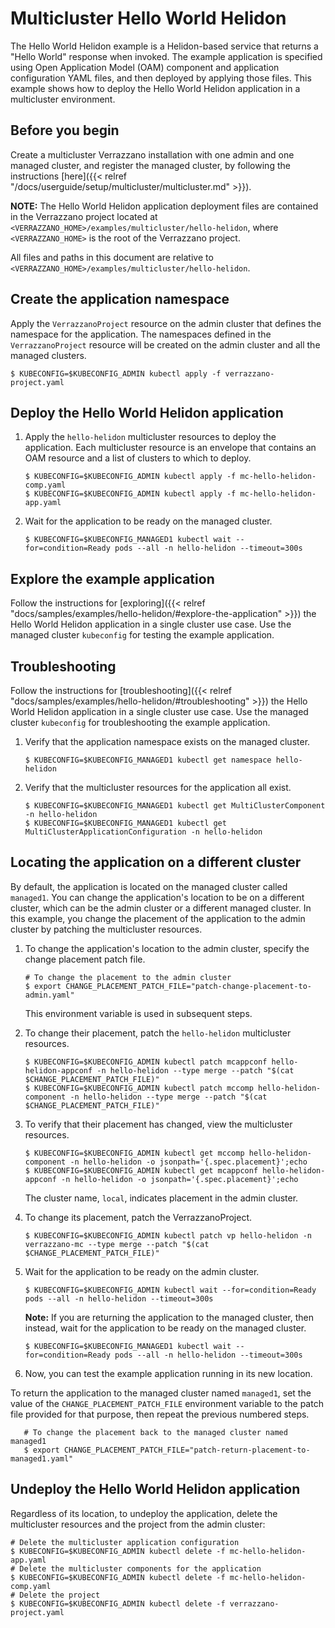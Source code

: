 # Multicluster Hello World Helidon

The Hello World Helidon example is a Helidon-based service that returns a "Hello World" response when invoked. The example application is specified using Open Application Model (OAM) component and application configuration YAML files, and then deployed by applying those files.  This example shows how to deploy the Hello World Helidon application in a multicluster environment.

## Before you begin

Create a multicluster Verrazzano installation with one admin and one managed cluster, and register the managed cluster, by following the instructions [here]({{< relref "/docs/userguide/setup/multicluster/multicluster.md" >}}).

**NOTE:**  The Hello World Helidon application deployment files are contained in the Verrazzano project located at
`<VERRAZZANO_HOME>/examples/multicluster/hello-helidon`, where `<VERRAZZANO_HOME>` is the root of the Verrazzano project.

All files and paths in this document are relative to
`<VERRAZZANO_HOME>/examples/multicluster/hello-helidon`.

## Create the application namespace

Apply the `VerrazzanoProject` resource on the admin cluster that defines the namespace for the application.  The namespaces defined in the `VerrazzanoProject` resource will be created on the admin cluster and all the managed clusters.
   ```shell
   $ KUBECONFIG=$KUBECONFIG_ADMIN kubectl apply -f verrazzano-project.yaml
   ```

## Deploy the Hello World Helidon application

1. Apply the `hello-helidon` multicluster resources to deploy the application.  Each multicluster resource is an envelope that contains an OAM resource and a list of clusters to which to deploy.
   ```shell
   $ KUBECONFIG=$KUBECONFIG_ADMIN kubectl apply -f mc-hello-helidon-comp.yaml
   $ KUBECONFIG=$KUBECONFIG_ADMIN kubectl apply -f mc-hello-helidon-app.yaml
   ```

1. Wait for the application to be ready on the managed cluster.
   ```shell
   $ KUBECONFIG=$KUBECONFIG_MANAGED1 kubectl wait --for=condition=Ready pods --all -n hello-helidon --timeout=300s
   ```

## Explore the example application

Follow the instructions for [exploring]({{< relref "docs/samples/examples/hello-helidon/#explore-the-application" >}}) the Hello World Helidon application in a single cluster use case. Use the managed cluster `kubeconfig` for testing the example application.

## Troubleshooting

Follow the instructions for [troubleshooting]({{< relref "docs/samples/examples/hello-helidon/#troubleshooting" >}}) the Hello World Helidon application in a single cluster use case. Use the managed cluster `kubeconfig` for troubleshooting the example application.

1. Verify that the application namespace exists on the managed cluster.
   ```shell
   $ KUBECONFIG=$KUBECONFIG_MANAGED1 kubectl get namespace hello-helidon
   ```

1. Verify that the multicluster resources for the application all exist.
   ```shell
   $ KUBECONFIG=$KUBECONFIG_MANAGED1 kubectl get MultiClusterComponent -n hello-helidon
   $ KUBECONFIG=$KUBECONFIG_MANAGED1 kubectl get MultiClusterApplicationConfiguration -n hello-helidon
   ```
## Locating the application on a different cluster

By default, the application is located on the managed cluster called `managed1`. You can change the application's location to be on a different cluster, which can be the admin cluster or a different managed cluster. In this example, you change the placement of the application to the admin cluster by patching the multicluster resources.

1. To change the application's location to the admin cluster, specify the change placement patch file.

   ```shell
   # To change the placement to the admin cluster
   $ export CHANGE_PLACEMENT_PATCH_FILE="patch-change-placement-to-admin.yaml"
   ```
   This environment variable is used in subsequent steps.

1. To change their placement, patch the `hello-helidon` multicluster resources.
   ```shell
   $ KUBECONFIG=$KUBECONFIG_ADMIN kubectl patch mcappconf hello-helidon-appconf -n hello-helidon --type merge --patch "$(cat $CHANGE_PLACEMENT_PATCH_FILE)"
   $ KUBECONFIG=$KUBECONFIG_ADMIN kubectl patch mccomp hello-helidon-component -n hello-helidon --type merge --patch "$(cat $CHANGE_PLACEMENT_PATCH_FILE)"
   ```
1. To verify that their placement has changed, view the multicluster resources.
   ```shell
   $ KUBECONFIG=$KUBECONFIG_ADMIN kubectl get mccomp hello-helidon-component -n hello-helidon -o jsonpath='{.spec.placement}';echo
   $ KUBECONFIG=$KUBECONFIG_ADMIN kubectl get mcappconf hello-helidon-appconf -n hello-helidon -o jsonpath='{.spec.placement}';echo
   ```
   The cluster
      name, `local`, indicates placement in the admin cluster.

1. To change its placement, patch the VerrazzanoProject.
   ```shell
   $ KUBECONFIG=$KUBECONFIG_ADMIN kubectl patch vp hello-helidon -n verrazzano-mc --type merge --patch "$(cat $CHANGE_PLACEMENT_PATCH_FILE)"
   ```
1. Wait for the application to be ready on the admin cluster.
   ```shell
   $ KUBECONFIG=$KUBECONFIG_ADMIN kubectl wait --for=condition=Ready pods --all -n hello-helidon --timeout=300s
   ```
   **Note:** If you are returning the application to the managed cluster, then instead, wait for the application to be
   ready on the managed cluster.
   ```shell
   $ KUBECONFIG=$KUBECONFIG_MANAGED1 kubectl wait --for=condition=Ready pods --all -n hello-helidon --timeout=300s
   ```

1. Now, you can test the example application running in its new location.

To return the application to the managed cluster named `managed1`, set the value of the `CHANGE_PLACEMENT_PATCH_FILE` environment variable to the patch file provided for that purpose, then repeat the previous numbered steps.

```shell
   # To change the placement back to the managed cluster named managed1
   $ export CHANGE_PLACEMENT_PATCH_FILE="patch-return-placement-to-managed1.yaml"
```

## Undeploy the Hello World Helidon application

Regardless of its location, to undeploy the application,
delete the multicluster resources and the project from the admin cluster:

```shell
# Delete the multicluster application configuration
$ KUBECONFIG=$KUBECONFIG_ADMIN kubectl delete -f mc-hello-helidon-app.yaml
# Delete the multicluster components for the application
$ KUBECONFIG=$KUBECONFIG_ADMIN kubectl delete -f mc-hello-helidon-comp.yaml
# Delete the project
$ KUBECONFIG=$KUBECONFIG_ADMIN kubectl delete -f verrazzano-project.yaml
```

